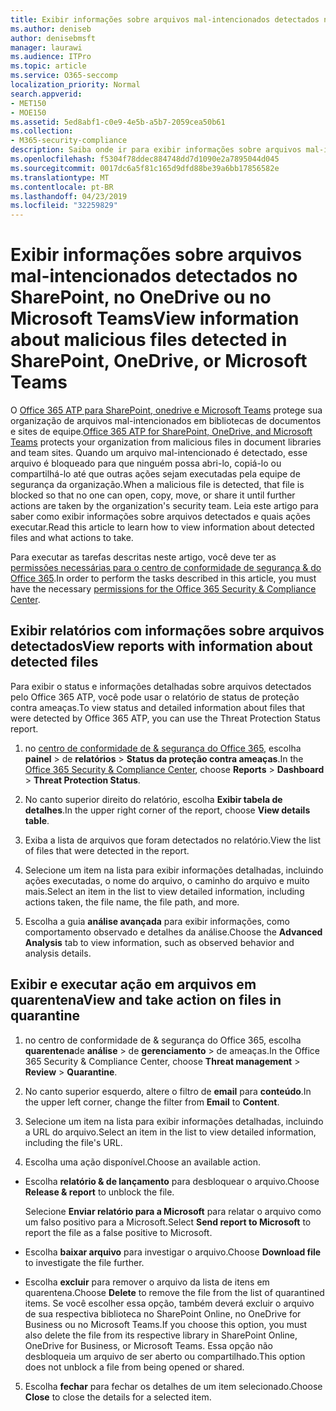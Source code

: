 ```yaml
---
title: Exibir informações sobre arquivos mal-intencionados detectados no SharePoint, no OneDrive ou no Microsoft Teams
ms.author: deniseb
author: denisebmsft
manager: laurawi
ms.audience: ITPro
ms.topic: article
ms.service: O365-seccomp
localization_priority: Normal
search.appverid:
- MET150
- MOE150
ms.assetid: 5ed8abf1-c0e9-4e5b-a5b7-2059cea50b61
ms.collection:
- M365-security-compliance
description: Saiba onde ir para exibir informações sobre arquivos mal-intencionados detectados no SharePoint, no OneDrive ou no Microsoft Teams e como executar ações nesses arquivos.
ms.openlocfilehash: f5304f78ddec884748dd7d1090e2a7895044d045
ms.sourcegitcommit: 0017dc6a5f81c165d9dfd88be39a6bb17856582e
ms.translationtype: MT
ms.contentlocale: pt-BR
ms.lasthandoff: 04/23/2019
ms.locfileid: "32259829"
---
```

# <a name="view-information-about-malicious-files-detected-in-sharepoint-onedrive-or-microsoft-teams"></a><span data-ttu-id="d7347-103">Exibir informações sobre arquivos mal-intencionados detectados no SharePoint, no OneDrive ou no Microsoft Teams</span><span class="sxs-lookup"><span data-stu-id="d7347-103">View information about malicious files detected in SharePoint, OneDrive, or Microsoft Teams</span></span>

<span data-ttu-id="d7347-104">O [Office 365 ATP para SharePoint, onedrive e Microsoft Teams](atp-for-spo-odb-and-teams.md) protege sua organização de arquivos mal-intencionados em bibliotecas de documentos e sites de equipe.</span><span class="sxs-lookup"><span data-stu-id="d7347-104">[Office 365 ATP for SharePoint, OneDrive, and Microsoft Teams](atp-for-spo-odb-and-teams.md) protects your organization from malicious files in document libraries and team sites.</span></span> <span data-ttu-id="d7347-105">Quando um arquivo mal-intencionado é detectado, esse arquivo é bloqueado para que ninguém possa abri-lo, copiá-lo ou compartilhá-lo até que outras ações sejam executadas pela equipe de segurança da organização.</span><span class="sxs-lookup"><span data-stu-id="d7347-105">When a malicious file is detected, that file is blocked so that no one can open, copy, move, or share it until further actions are taken by the organization's security team.</span></span> <span data-ttu-id="d7347-106">Leia este artigo para saber como exibir informações sobre arquivos detectados e quais ações executar.</span><span class="sxs-lookup"><span data-stu-id="d7347-106">Read this article to learn how to view information about detected files and what actions to take.</span></span> 

<span data-ttu-id="d7347-107">Para executar as tarefas descritas neste artigo, você deve ter as [permissões necessárias para o centro de conformidade de segurança &amp; do Office 365](permissions-in-the-security-and-compliance-center.md).</span><span class="sxs-lookup"><span data-stu-id="d7347-107">In order to perform the tasks described in this article, you must have the necessary [permissions for the Office 365 Security &amp; Compliance Center](permissions-in-the-security-and-compliance-center.md).</span></span> 
  
## <a name="view-reports-with-information-about-detected-files"></a><span data-ttu-id="d7347-108">Exibir relatórios com informações sobre arquivos detectados</span><span class="sxs-lookup"><span data-stu-id="d7347-108">View reports with information about detected files</span></span>

<span data-ttu-id="d7347-109">Para exibir o status e informações detalhadas sobre arquivos detectados pelo Office 365 ATP, você pode usar o relatório de status de proteção contra ameaças.</span><span class="sxs-lookup"><span data-stu-id="d7347-109">To view status and detailed information about files that were detected by Office 365 ATP, you can use the Threat Protection Status report.</span></span>
  
1. <span data-ttu-id="d7347-110">no [centro de conformidade de &amp; segurança do Office 365](https://protection.office.com), escolha **painel** \> de **relatórios** \> **Status da proteção contra ameaças**.</span><span class="sxs-lookup"><span data-stu-id="d7347-110">In the [Office 365 Security &amp; Compliance Center](https://protection.office.com), choose **Reports** \> **Dashboard** \> **Threat Protection Status**.</span></span>
    
2. <span data-ttu-id="d7347-111">No canto superior direito do relatório, escolha **Exibir tabela de detalhes**.</span><span class="sxs-lookup"><span data-stu-id="d7347-111">In the upper right corner of the report, choose **View details table**.</span></span>
    
3. <span data-ttu-id="d7347-112">Exiba a lista de arquivos que foram detectados no relatório.</span><span class="sxs-lookup"><span data-stu-id="d7347-112">View the list of files that were detected in the report.</span></span>
    
4. <span data-ttu-id="d7347-113">Selecione um item na lista para exibir informações detalhadas, incluindo ações executadas, o nome do arquivo, o caminho do arquivo e muito mais.</span><span class="sxs-lookup"><span data-stu-id="d7347-113">Select an item in the list to view detailed information, including actions taken, the file name, the file path, and more.</span></span>
    
5. <span data-ttu-id="d7347-114">Escolha a guia **análise avançada** para exibir informações, como comportamento observado e detalhes da análise.</span><span class="sxs-lookup"><span data-stu-id="d7347-114">Choose the **Advanced Analysis** tab to view information, such as observed behavior and analysis details.</span></span> 
  
## <a name="view-and-take-action-on-files-in-quarantine"></a><span data-ttu-id="d7347-115">Exibir e executar ação em arquivos em quarentena</span><span class="sxs-lookup"><span data-stu-id="d7347-115">View and take action on files in quarantine</span></span>

1. <span data-ttu-id="d7347-116">no centro de conformidade de &amp; segurança do Office 365, escolha **quarentena**de **análise** \> de **gerenciamento** \> de ameaças.</span><span class="sxs-lookup"><span data-stu-id="d7347-116">In the Office 365 Security &amp; Compliance Center, choose **Threat management** \> **Review** \> **Quarantine**.</span></span>
    
2. <span data-ttu-id="d7347-117">No canto superior esquerdo, altere o filtro de **email** para **conteúdo**.</span><span class="sxs-lookup"><span data-stu-id="d7347-117">In the upper left corner, change the filter from **Email** to **Content**.</span></span>
    
3. <span data-ttu-id="d7347-118">Selecione um item na lista para exibir informações detalhadas, incluindo a URL do arquivo.</span><span class="sxs-lookup"><span data-stu-id="d7347-118">Select an item in the list to view detailed information, including the file's URL.</span></span>
    
4. <span data-ttu-id="d7347-119">Escolha uma ação disponível.</span><span class="sxs-lookup"><span data-stu-id="d7347-119">Choose an available action.</span></span>
    
  - <span data-ttu-id="d7347-120">Escolha **relatório &amp; de lançamento** para desbloquear o arquivo.</span><span class="sxs-lookup"><span data-stu-id="d7347-120">Choose **Release &amp; report** to unblock the file.</span></span> 
    
    <span data-ttu-id="d7347-121">Selecione **Enviar relatório para a Microsoft** para relatar o arquivo como um falso positivo para a Microsoft.</span><span class="sxs-lookup"><span data-stu-id="d7347-121">Select **Send report to Microsoft** to report the file as a false positive to Microsoft.</span></span> 
    
  - <span data-ttu-id="d7347-122">Escolha **baixar arquivo** para investigar o arquivo.</span><span class="sxs-lookup"><span data-stu-id="d7347-122">Choose **Download file** to investigate the file further.</span></span> 
    
  - <span data-ttu-id="d7347-123">Escolha **excluir** para remover o arquivo da lista de itens em quarentena.</span><span class="sxs-lookup"><span data-stu-id="d7347-123">Choose **Delete** to remove the file from the list of quarantined items.</span></span> <span data-ttu-id="d7347-124">Se você escolher essa opção, também deverá excluir o arquivo de sua respectiva biblioteca no SharePoint Online, no OneDrive for Business ou no Microsoft Teams.</span><span class="sxs-lookup"><span data-stu-id="d7347-124">If you choose this option, you must also delete the file from its respective library in SharePoint Online, OneDrive for Business, or Microsoft Teams.</span></span> <span data-ttu-id="d7347-125">Essa opção não desbloqueia um arquivo de ser aberto ou compartilhado.</span><span class="sxs-lookup"><span data-stu-id="d7347-125">This option does not unblock a file from being opened or shared.</span></span> 
    
5. <span data-ttu-id="d7347-126">Escolha **fechar** para fechar os detalhes de um item selecionado.</span><span class="sxs-lookup"><span data-stu-id="d7347-126">Choose **Close** to close the details for a selected item.</span></span> 
  
  

